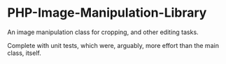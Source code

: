 # PHP-Image-Manipulation-Library
An image manipulation class for cropping, and other editing tasks. 

Complete with unit tests, which were, arguably, more effort than the main class, itself.
